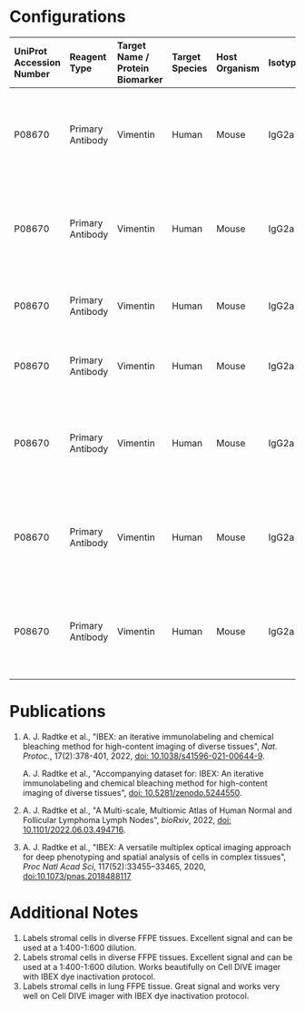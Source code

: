 # Configurations

| UniProt Accession Number   | Reagent Type     | Target Name / Protein Biomarker   | Target Species   | Host Organism   | Isotype   | Clonality   | Vendor    |   Catalog Number | Conjugate   | RRID       | Availability   | Method                 | Tissue Preservation               | Target Tissue   | Tissue State        | Detergent         | Antigen Retrieval Conditions                                                               | Dye Inactivation Conditions                                            | Recommend   | Agree                                                        | Disagree   | Contributor         | Notes       |
|:---------------------------|:-----------------|:----------------------------------|:-----------------|:----------------|:----------|:------------|:----------|-----------------:|:------------|:-----------|:---------------|:-----------------------|:----------------------------------|:----------------|:--------------------|:------------------|:-------------------------------------------------------------------------------------------|:-----------------------------------------------------------------------|:------------|:-------------------------------------------------------------|:-----------|:--------------------|:------------|
| P08670                     | Primary Antibody | Vimentin                          | Human            | Mouse           | IgG2a     | O91D3       | BioLegend |           677807 | AF647       | AB_2616801 | Stock          | IBEX2D Automated       | 1:4 Cytofix/Cytoperm Fixed Frozen | Jejunum         | NA                  | 0.3% Triton-X-100 | NA                                                                                         | 0.5 mg/ml LiBH4 10 minutes continuous exchange with automated protocol | Yes         | 0000-0003-4379-8967 [[1](#publications)]                     | NA         | 0000-0003-4379-8967 |             |
| P08670                     | Primary Antibody | Vimentin                          | Human            | Mouse           | IgG2a     | O91D3       | BioLegend |           677807 | AF647       | AB_2616801 | Stock          | IBEX2D Automated       | FFPE                              | Kidney          | NA                  | 0.3% Triton-X-100 | pH 6 for 40 minutes at 95C (AR6 Akoya Biosciences AR600250ML)                              | 0.5 mg/ml LiBH4 10 minutes continuous exchange with automated protocol | Yes         | 0000-0003-4379-8967 [[1](#publications)]                     | NA         | 0000-0003-4379-8967 |             |
| P08670                     | Primary Antibody | Vimentin                          | Human            | Mouse           | IgG2a     | O91D3       | BioLegend |           677807 | AF647       | AB_2616801 | Stock          | IBEX2D Manual          | 1:4 Cytofix/Cytoperm Fixed Frozen | Liver           | NA                  | 0.3% Triton-X-100 | NA                                                                                         | 1 mg/ml LiBH4 15 minutes                                               | Yes         | 0000-0003-4379-8967 [[3](#publications), [1](#publications)] | NA         | 0000-0003-4379-8967 |             |
| P08670                     | Primary Antibody | Vimentin                          | Human            | Mouse           | IgG2a     | O91D3       | BioLegend |           677807 | AF647       | AB_2616801 | Stock          | IBEX2D Manual          | 1:4 Cytofix/Cytoperm Fixed Frozen | Lymph Node      | Follicular Lymphoma | 0.3% Triton-X-100 | NA                                                                                         | 1 mg/ml LiBH4 15 minutes                                               | Yes         | 0000-0003-4379-8967 [[2](#publications)]                     | NA         | 0000-0003-4379-8967 |             |
| P08670                     | Primary Antibody | Vimentin                          | Human            | Mouse           | IgG2a     | O91D3       | BioLegend |           677807 | AF647       | AB_2616801 | Stock          | Multiplexed 2D Imaging | FFPE                              | Tonsil          | NA                  | 0.3% Triton-X-100 | pH 6 for 30 minutes ER1 (AF9961) and pH 9 for 30 minutes ER2 (AF9640) using the Leica Bond | NA                                                                     | Yes         | 0000-0003-4379-8967                                          | NA         | 0000-0003-4379-8967 | [1](#notes) |
| P08670                     | Primary Antibody | Vimentin                          | Human            | Mouse           | IgG2a     | O91D3       | BioLegend |           677807 | AF647       | AB_2616801 | Stock          | Cell DIVE-IBEX         | FFPE                              | Tonsil          | NA                  | 0.3% Triton-X-100 | pH 6 for 30 minutes ER1 (AF9961) and pH 9 for 30 minutes ER2 (AF9640) using the Leica Bond | 1 mg/ml LiBH4 15 minutes                                               | Yes         | 0000-0003-4379-8967                                          | NA         | 0000-0003-4379-8967 | [2](#notes) |
| P08670                     | Primary Antibody | Vimentin                          | Human            | Mouse           | IgG2a     | O91D3       | BioLegend |           677807 | AF647       | AB_2616801 | Stock          | Cell DIVE-IBEX         | FFPE                              | Lung            | Cancer              | 0.3% Triton-X-100 | pH 6 for 30 minutes ER1 (AF9961) and pH 9 for 30 minutes ER2 (AF9640) using the Leica Bond | 1 mg/ml LiBH4 15 minutes                                               | Yes         | 0000-0003-4379-8967                                          | NA         | 0000-0003-4379-8967 | [3](#notes) |

# Publications

<a name="publications"></a>
1. A. J. Radtke et al., "IBEX: an iterative immunolabeling and chemical bleaching
 method for high-content imaging of diverse tissues", *Nat. Protoc.*, 17(2):378-401, 2022, [doi: 10.1038/s41596-021-00644-9](https://doi.org/10.1038/s41596-021-00644-9).

    A. J. Radtke et al., "Accompanying dataset for: IBEX: An iterative immunolabeling and chemical bleaching method for high-content imaging of diverse tissues", [doi: 10.5281/zenodo.5244550](https://doi.org/10.5281/zenodo.5244551).

2. A. J. Radtke et al., "A Multi-scale, Multiomic Atlas of Human Normal and Follicular Lymphoma Lymph Nodes", *bioRxiv*, 2022, [doi: 10.1101/2022.06.03.494716](https://doi.org/10.1101/2022.06.03.494716).

3. A. J. Radtke et al., "IBEX: A versatile multiplex optical imaging approach for deep phenotyping and spatial analysis of cells in complex tissues", *Proc Natl Acad Sci*, 117(52):33455–33465, 2020, [doi:10.1073/pnas.2018488117](https://doi.org/10.1073/pnas.2018488117)


# Additional Notes

<a name="notes"></a>
1. Labels stromal cells in diverse FFPE tissues. Excellent signal and can be used at a 1:400-1:600 dilution.
2. Labels stromal cells in diverse FFPE tissues. Excellent signal and can be used at a 1:400-1:600 dilution. Works beautifully on Cell DIVE imager with IBEX dye inactivation protocol.
3. Labels stromal cells in lung FFPE tissue. Great signal and works very well on Cell DIVE imager with IBEX dye inactivation protocol.
